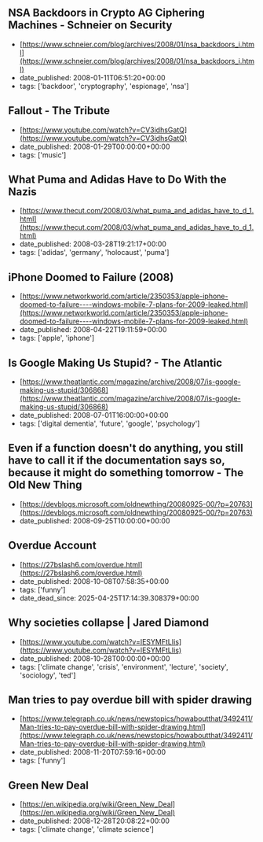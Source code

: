  ## NSA Backdoors in Crypto AG Ciphering Machines - Schneier on Security
 - [https://www.schneier.com/blog/archives/2008/01/nsa_backdoors_i.html](https://www.schneier.com/blog/archives/2008/01/nsa_backdoors_i.html)
 - date_published: 2008-01-11T06:51:20+00:00
 - tags: ['backdoor', 'cryptography', 'espionage', 'nsa']

 ## Fallout - The Tribute
 - [https://www.youtube.com/watch?v=CV3idhsGatQ](https://www.youtube.com/watch?v=CV3idhsGatQ)
 - date_published: 2008-01-29T00:00:00+00:00
 - tags: ['music']

 ## What Puma and Adidas Have to Do With the Nazis
 - [https://www.thecut.com/2008/03/what_puma_and_adidas_have_to_d_1.html](https://www.thecut.com/2008/03/what_puma_and_adidas_have_to_d_1.html)
 - date_published: 2008-03-28T19:21:17+00:00
 - tags: ['adidas', 'germany', 'holocaust', 'puma']

 ## iPhone Doomed to Failure (2008)
 - [https://www.networkworld.com/article/2350353/apple-iphone-doomed-to-failure----windows-mobile-7-plans-for-2009-leaked.html](https://www.networkworld.com/article/2350353/apple-iphone-doomed-to-failure----windows-mobile-7-plans-for-2009-leaked.html)
 - date_published: 2008-04-22T19:11:59+00:00
 - tags: ['apple', 'iphone']

 ## Is Google Making Us Stupid? - The Atlantic
 - [https://www.theatlantic.com/magazine/archive/2008/07/is-google-making-us-stupid/306868](https://www.theatlantic.com/magazine/archive/2008/07/is-google-making-us-stupid/306868)
 - date_published: 2008-07-01T16:00:00+00:00
 - tags: ['digital dementia', 'future', 'google', 'psychology']

 ## Even if a function doesn't do anything, you still have to call it if the documentation says so, because it might do something tomorrow - The Old New Thing
 - [https://devblogs.microsoft.com/oldnewthing/20080925-00/?p=20763](https://devblogs.microsoft.com/oldnewthing/20080925-00/?p=20763)
 - date_published: 2008-09-25T10:00:00+00:00

 ## Overdue Account
 - [https://27bslash6.com/overdue.html](https://27bslash6.com/overdue.html)
 - date_published: 2008-10-08T07:58:35+00:00
 - tags: ['funny']
 - date_dead_since: 2025-04-25T17:14:39.308379+00:00

 ## Why societies collapse | Jared Diamond
 - [https://www.youtube.com/watch?v=IESYMFtLIis](https://www.youtube.com/watch?v=IESYMFtLIis)
 - date_published: 2008-10-28T00:00:00+00:00
 - tags: ['climate change', 'crisis', 'environment', 'lecture', 'society', 'sociology', 'ted']

 ## Man tries to pay overdue bill with spider drawing
 - [https://www.telegraph.co.uk/news/newstopics/howaboutthat/3492411/Man-tries-to-pay-overdue-bill-with-spider-drawing.html](https://www.telegraph.co.uk/news/newstopics/howaboutthat/3492411/Man-tries-to-pay-overdue-bill-with-spider-drawing.html)
 - date_published: 2008-11-20T07:59:16+00:00
 - tags: ['funny']

 ## Green New Deal
 - [https://en.wikipedia.org/wiki/Green_New_Deal](https://en.wikipedia.org/wiki/Green_New_Deal)
 - date_published: 2008-12-28T20:08:22+00:00
 - tags: ['climate change', 'climate science']

